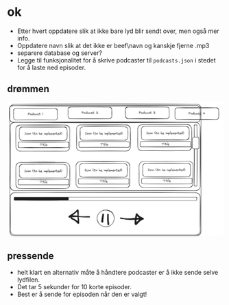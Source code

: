 # ok
- Etter hvert oppdatere slik at ikke bare lyd blir sendt over, men også mer info.
- Oppdatere navn slik at det ikke er beef\navn og kanskje fjerne .mp3
- separere database og server?
- Legge til funksjonalitet for å skrive podcaster til `podcasts.json` i stedet for å laste ned episoder.

## drømmen
![Skisse](images/skisse.jpg)

## pressende
- helt klart en alternativ måte å håndtere podcaster er å ikke sende selve lydfilen.
- Det tar 5 sekunder for 10 korte episoder.
- Best er å sende for episoden når den er valgt!